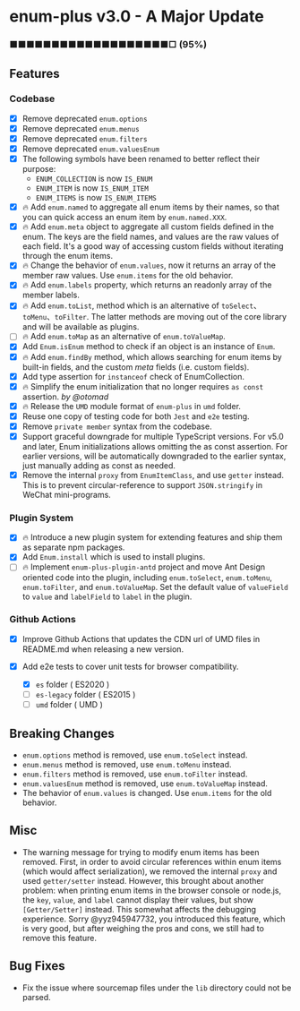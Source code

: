 # enum-plus v3.0 - A Major Update

### ■■■■■■■■■■■■■■■■■■■□ (95%)

## Features

### Codebase

- [x] Remove deprecated `enum.options`
- [x] Remove deprecated `enum.menus`
- [x] Remove deprecated `enum.filters`
- [x] Remove deprecated `enum.valuesEnum`
- [x] The following symbols have been renamed to better reflect their purpose:
  - `ENUM_COLLECTION` is now `IS_ENUM`
  - `ENUM_ITEM` is now `IS_ENUM_ITEM`
  - `ENUM_ITEMS` is now `IS_ENUM_ITEMS`
- [x] 🔥 Add `enum.named` to aggregate all enum items by their names, so that you can quick access an enum item by `enum.named.XXX`.
- [x] 🔥 Add `enum.meta` object to aggregate all custom fields defined in the enum. The keys are the field names, and values are the raw values of each field. It's a good way of accessing custom fields without iterating through the enum items.
- [x] 🔥 Change the behavior of `enum.values`, now it returns an array of the member raw values. Use `enum.items` for the old behavior.
- [x] 🔥 Add `enum.labels` property, which returns an readonly array of the member labels.
- [x] 🔥 Add `enum.toList`, method which is an alternative of `toSelect`、`toMenu`、`toFilter`. The latter methods are moving out of the core library and will be available as plugins.
- [ ] 🔥 Add `enum.toMap` as an alternative of `enum.toValueMap`.
- [x] Add `Enum.isEnum` method to check if an object is an instance of `Enum`.
- [x] 🔥 Add `enum.findBy` method, which allows searching for enum items by built-in fields, and the custom _meta_ fields (i.e. custom fields).
- [x] Add type assertion for `instanceof` check of EnumCollection.
- [x] 🔥 Simplify the enum initialization that no longer requires `as const` assertion. _by @otomad_
- [x] 🔥 Release the `UMD` module format of `enum-plus` in `umd` folder.
- [x] Reuse one copy of testing code for both `Jest` and `e2e` testing.
- [x] Remove `private member` syntax from the codebase.
- [x] Support graceful downgrade for multiple TypeScript versions. For v5.0 and later, Enum initializations allows omitting the as const assertion. For earlier versions, will be automatically downgraded to the earlier syntax, just manually adding as const as needed.
- [x] Remove the internal `proxy` from `EnumItemClass`, and use `getter` instead. This is to prevent circular-reference to support `JSON.stringify` in WeChat mini-programs.

### Plugin System

- [x] 🔥 Introduce a new plugin system for extending features and ship them as separate npm packages.
- [x] Add `Enum.install` which is used to install plugins.
- [ ] 🔥 Implement `enum-plus-plugin-antd` project and move Ant Design oriented code into the plugin, including `enum.toSelect`, `enum.toMenu`, `enum.toFilter`, and `enum.toValueMap`. Set the default value of `valueField` to `value` and `labelField` to `label` in the plugin.

### Github Actions

- [x] Improve Github Actions that updates the CDN url of UMD files in README.md when releasing a new version.
- [x] Add e2e tests to cover unit tests for browser compatibility.

  - [x] `es` folder ( ES2020 )
  - [ ] `es-legacy` folder ( ES2015 )
  - [ ] `umd` folder ( UMD )

## Breaking Changes

- `enum.options` method is removed, use `enum.toSelect` instead.
- `enum.menus` method is removed, use `enum.toMenu` instead.
- `enum.filters` method is removed, use `enum.toFilter` instead.
- `enum.valuesEnum` method is removed, use `enum.toValueMap` instead.
- The behavior of `enum.values` is changed. Use `enum.items` for the old behavior.

## Misc

- The warning message for trying to modify enum items has been removed. First, in order to avoid circular references within enum items (which would affect serialization), we removed the internal `proxy` and used `getter/setter` instead. However, this brought about another problem: when printing enum items in the browser console or node.js, the `key`, `value`, and `label` cannot display their values, but show `[Getter/Setter]` instead. This somewhat affects the debugging experience. Sorry @yyz945947732, you introduced this feature, which is very good, but after weighing the pros and cons, we still had to remove this feature.

## Bug Fixes

- Fix the issue where sourcemap files under the `lib` directory could not be parsed.

